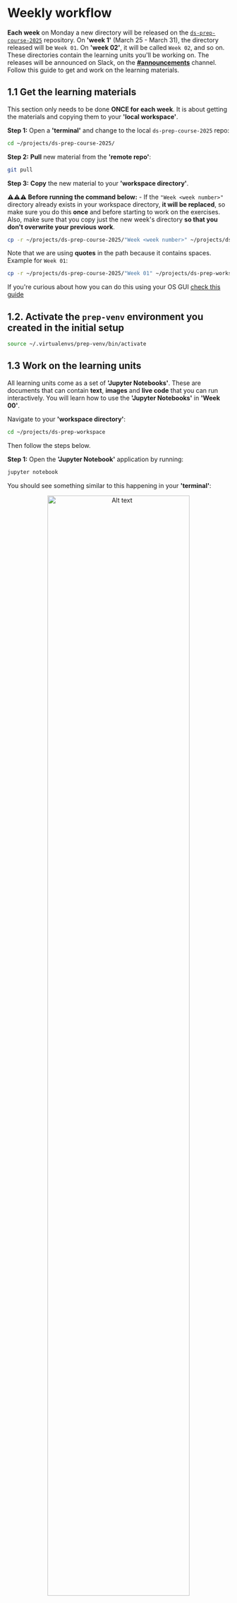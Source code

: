 # Weekly workflow

**Each week** on Monday a new directory will be released on the [`ds-prep-course-2025`](https://github.com/LDSSA/ds-prep-course-2025) repository. On **'week 1'** (March 25 - March 31), the directory released will be `Week 01`. On **'week 02'**, it will be called `Week 02`, and so on. These directories contain the learning units you'll be working on. The releases will be announced on Slack, on the **[#announcements](https://ldsaprepcourse2025.slack.com/archives/C08F7QPD2LB)** channel. Follow this guide to get and work on the learning materials.

## 1.1 Get the learning materials

This section only needs to be done **ONCE for each week**. It is about getting the materials and copying them to your **'local workspace'**.

**Step 1:** Open a **'terminal'** and change to the local `ds-prep-course-2025` repo:

```bash
cd ~/projects/ds-prep-course-2025/
```

**Step 2:** **Pull** new material from the **'remote repo'**:

```bash
git pull
```

**Step 3:** **Copy** the new material to your **'workspace directory'**.

**⚠️⚠️⚠️ Before running the command below:** - If the `"Week <week number>"` directory already exists in your workspace directory, **it will be replaced**, so make sure you do this **once** and before starting to work on the exercises. Also, make sure that you copy just the new week's directory **so that you don't overwrite your previous work**.

```bash
cp -r ~/projects/ds-prep-course-2025/"Week <week number>" ~/projects/ds-prep-workspace/
```

Note that we are using **quotes** in the path because it contains spaces. Example for `Week 01`:

```bash
cp -r ~/projects/ds-prep-course-2025/"Week 01" ~/projects/ds-prep-workspace/
```

If you're curious about how you can do this using your OS GUI [check this guide](docs/guides/using_os_gui_to_manage_directories.md)

## 1.2. Activate the `prep-venv` environment you created in the initial setup

```bash
source ~/.virtualenvs/prep-venv/bin/activate
```

## 1.3 Work on the learning units

All learning units come as a set of **'Jupyter Notebooks'**. These are documents that can contain **text**, **images** and **live code** that you can run interactively. You will learn how to use the **'Jupyter Notebooks'** in **'Week 00'**.

Navigate to your **'workspace directory'**:

```bash
cd ~/projects/ds-prep-workspace
```

Then follow the steps below.

**Step 1:** Open the **'Jupyter Notebook'** application by running:

```bash
jupyter notebook
```

You should see something similar to this happening in your **'terminal'**:

<div style="text-align: center;">
  <img src='media//jupyter_terminal.png' alt='Alt text'  width="80%" />
</div>

and your browser should pop up with **'Jupyter notebook'** open. However, if this does not happen, you can simply **copy the link** you see on your terminal (the one that starts with `http://localhost`) and **paste** it in your **'browser's address bar'**.

**Note:** If you see some scary looking messages, don't worry, you can just ignore them.

**Step 2:** Work on the learning unit (**SLU**).

⚠️ **Important:** **ALWAYS** work on the files in your `ds-prep-workspace` repository. **<span style="color: red;">NEVER</span>** work on the files inside in the `ds-prep-course-2025` repository!

- Study the **'Learning Notebook'**. You can interact with the notebook and try out the code.

- Complete the tasks in the **'Exercise Notebook'**. Don't forget to save your work as you go along! Sometimes there will be more Exercise notebooks and they will be numbered. In that case, if you are a complete beginner, start with notebook 0, then proceed to notebook 1. If you are planning to apply for the Starters academy, complete also notebook 2. You can skip notebook 0 if you already have some programming experience.

> 📝 **Note:** You may eventually also find **'Extra Notebooks'** and **'Example Notebooks'** in some **SLU**s

> ⚠️ **Reminder:** Save your work regularly! Although **'Jupyter Notebook'** autosaves your documents, it may encounter issues and disable autosave without warning, risking loss of work if you exit without saving.

<a name="link-to-grading"></a>
**Step 3:** Grading and submiting the exercise notebook

> ❗ **IMPORTANT:** The LDSA Prep-course portal (where you'll be submitting your weekly work to) will open Friday, 20/03/2025. Please don't try to submit your work before that date.

Once you've solved all the exercises, we recommend following this simple checklist to avoid unexpected surprises:

1.  Save the Exercise notebook (again)
2.  Run "Restart & Run All"

    <div style="text-align: center;">
      <img src='media//jupyter_clear_and_run.png' alt='Alt text' />
    </div>

3.  **Ensure that the last cell of the notebook has been executed** as represented by a number between brackets beside the top left of the cell. If instead of a number you see a '\*', the cell is still busy and the exercise notebook is not ready for submission.

    <div style="text-align: center;">
      <img src='media//notebook_busy_cell.png' alt='Alt text' />
    </div>

4.  At this point the notebook should have run without any error messages showing up.

    <div style="text-align: center;">
      <img src='media//terminal_notebook.png' alt='Alt text' width="70%" />
    </div>

5.  Close all the notebooks, return to the terminal and stop the notebook server by typing `Ctrl+C+C` (`Ctrl` and two times `C` ).



6.  Get your Slack ID (read [this](https://moshfeu.medium.com/how-to-find-my-member-id-in-slack-workspace-d4bba942e38c) if you don't know where to find it) and submit the notebook to the portal. **The virtual environment has to be activated and you have be in the learning unit directory!**

<!-- [portal](https://prep-course-portal.ldsacademy.org/) -->

7. Make sure that you are in the correct SLU directory:

    ```bash
    cd ~/projects/ds-prep-workspace/"Week <week number>"/"<SLU name>"
    ```

    **Example:** For **'Week 00'** you'd do:

    ```bash
    cd ~/projects/ds-prep-workspace/"Week 00"/"SLU00 - Jupyter Notebook"
    ```

8. Submit the notebook to the portal:

    ```bash
    python submit.py --notebook "Exercise notebook" --slackid "YOUR_SLACK_ID"
    ```

    With numbered Exercise notebooks, include the number like this:
    
    ```bash
    python submit.py --notebook "Exercise notebook 1" --slackid "YOUR_SLACK_ID"
    ```

    It can take a while for the submission to get through. If it worked out, you should get a message like this one. You will see your grade (score) and the learning unit number.

    ```bash
    20.0
    {'learning_unit': 0, 'exercise_notebook': 1, 'slackid': 'U04ST63FC02', 'score': 20.0}
    Success!
    {"id":10,"created":"2023-03-26T00:40:17.603128Z", "slackid":"U04ST63FC02", "learning_unit" 0, "exercise_notebook":1, "score":20.0}
    ```

Your submission should now be on the portal. The submissions are ordered by the learning unit number, then chronologically. The easiest way to find your submission is to search for your Slack ID. Use `Ctrl+F` to search for your Slack ID. You can then click on your Slack ID to see all your submissions.

<!-- [portal](https://prep-course-portal.ldsacademy.org/) -->

**Step 4:** **'Commit'** and **'push'**

Now is the time to transfer your work from the **'local workspace'** repo to the **'remote workspace'** repo on **'GitHub'**.

1.  Open a **'terminal'** and navigate to your **'local workspace'**:

    ```bash
    cd ~/projects/ds-prep-workspace
    ```

2.  These steps will take a snapshot of your **'local workspace'** in this moment in time and transfer it to your **'remote workspace'** repo. You will understand them once your have studied SLU03.

    ```bash
    git add .
    ```

    ```bash
    git commit -m "Exercises for Week <week number>"
    ```

    ```bash
    git push
    ```

You'll be asked for your **'Git'** username and password - enter your **'token'** for the password.

## 1.4. Updates of the learning units

As much as we try and have processes in place to prevent errors and bugs in the learning units, some make it through to you.

If the problem is **not in the 'exercise notebook'** you can just pull the new version from the `ds-prep-course-2025` repo and replace the file in your `ds-prep-workspace` (steps 1 and 2 from [section 1.1](#11-get-the-learning-materials)). Make sure to replace **just the new file** and not overwrite any work you already did in the exercise notebook.

If the correction is in the **'exercise notebook'**, however, **you can't just replace the file because your work is there and you'll lose it**!

When a new version of the **'exercise notebook'** is released (and announced) you will have to copy the work you already did to the new version of the notebook:

1. Rename the old exercise notebook;
1. Copy the new exercise notebook over;
1. Open both exercise notebooks and copy paste your solutions to the new notebook.

We understand that it's not ideal and we are working on improving this workflow.
